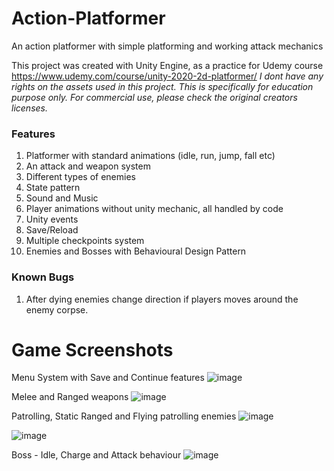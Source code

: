 # Action-Platformer
An action platformer with simple platforming and working attack mechanics

This project was created with Unity Engine, as a practice for Udemy course https://www.udemy.com/course/unity-2020-2d-platformer/
*I dont have any rights on the assets used in this project. This is specifically for education purpose only. For commercial use, please check the original creators licenses.* 

### Features

1. Platformer with standard animations (idle, run, jump, fall etc)
2. An attack and weapon system
3. Different types of enemies
4. State pattern
5. Sound and Music
6. Player animations without unity mechanic, all handled by code
7. Unity events
8. Save/Reload
9. Multiple checkpoints system
10. Enemies and Bosses with Behavioural Design Pattern

### Known Bugs
  1. After dying enemies change direction if players moves around the enemy corpse.

# Game Screenshots
Menu System with Save and Continue features
![image](https://user-images.githubusercontent.com/7473994/166138984-01a8de45-2b5d-4916-a65a-9f7bde21a89b.png)

Melee and Ranged weapons 
![image](https://user-images.githubusercontent.com/7473994/166138906-803e7fd4-6973-400d-a248-530e0cff613b.png)

Patrolling, Static Ranged and Flying patrolling enemies
![image](https://user-images.githubusercontent.com/7473994/166138936-41f71c18-e920-498e-ad27-9befafbe4b38.png)

![image](https://user-images.githubusercontent.com/7473994/166138952-a5585ea8-62ad-4ab8-993c-36ecebd28b1b.png)

Boss - Idle, Charge and Attack behaviour
![image](https://user-images.githubusercontent.com/7473994/166138965-e0c21088-e8b0-425a-bed0-ec7755febdec.png)

